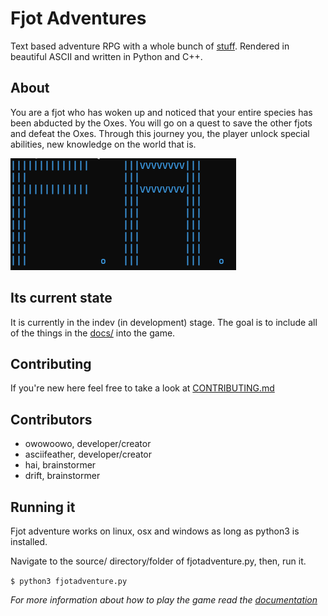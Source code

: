 # Fjot Adventures
Text based adventure RPG with a whole bunch of [stuff](./docs). Rendered in beautiful ASCII and written in Python and C++.

## About
You are a fjot who has woken up and noticed that your entire species has been abducted by the Oxes. You will go on a quest to save the other fjots and defeat the Oxes. Through this journey you, the player unlock special abilities, new knowledge on the world that is.

![fjot adventures picture](./fjotAdventures.png)

## Its current state
It is currently in the indev (in development) stage. The goal is to include all of the things in the [docs/](./docs) into the game.

## Contributing
If you're new here feel free to take a look at [CONTRIBUTING.md](./CONTRIBUTING.md)

## Contributors
- owowoowo, developer/creator
- asciifeather, developer/creator
- hai, brainstormer
- drift, brainstormer

## Running it
Fjot adventure works on linux, osx and windows as long as python3 is installed. 

Navigate to the source/ directory/folder of fjotadventure.py, then, run it.

```$ python3 fjotadventure.py```

*For more information about how to play the game read the [documentation](./docs)*
